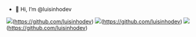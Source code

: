 - 👋 Hi, I’m @luisinhodev  


![](http://github-profile-summary-cards.vercel.app/api/cards/profile-details?username=luisinhodev&theme=gruvbox)(https://github.com/luisinhodev)
![](http://github-profile-summary-cards.vercel.app/api/cards/stats?username=luisinhodev&theme=gruvbox)(https://github.com/luisinhodev) ![](http://github-profile-summary-cards.vercel.app/api/cards/repos-per-language?username=luisinhodev&theme=gruvbox)(https://github.com/luisinhodev)

